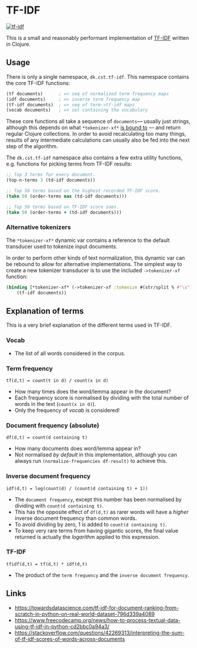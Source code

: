 TF-IDF
======
[![tf-idf](https://img.shields.io/clojars/v/dk.cst/tf-idf.svg)](https://clojars.org/dk.cst/tf-idf)

This is a small and reasonably performant implementation of [TF-IDF](https://en.wikipedia.org/wiki/Tf%E2%80%93idf) written in Clojure.

Usage
-----
There is only a single namespace, `dk.cst.tf-idf`. This namespace contains the core TF-IDF functions:

```clojure
(tf documents)      ; => seq of normalized term frequency maps
(idf documents)     ; => inverse term frequency map
(tf-idf documents)  ; => seq of term->tf-idf maps
(vocab documents)   ; => set containing the vocabulary
```

These core functions all take a sequence of `documents`— usually just strings, although this depends on what `*tokenizer-xf*` [is bound to](#alternative-tokenizers) — and return regular Clojure collections. In order to avoid recalculating too many things, results of any intermediate calculations can usually also be fed into the next step of the algorithm.

The `dk.cst.tf-idf` namespace also contains a few extra utility functions, e.g. functions for picking terms from TF-IDF results:

```clojure
;; Top 3 terms for every document.
(top-n-terms 3 (td-idf documents))

;; Top 50 terms based on the highest recorded TF-IDF score.
(take 50 (order-terms max (td-idf documents)))

;; Top 50 terms based on TF-IDF score sums.
(take 50 (order-terms + (td-idf documents)))
```

### Alternative tokenizers
The `*tokenizer-xf*` dynamic var contains a reference to the default transducer used to tokenize input documents.

In order to perform other kinds of text normalization, this dynamic var can be rebound to allow for alternative  implementations. The simplest way to create a new tokenizer transducer is to use the included `->tokenizer-xf` function:

```clojure
(binding [*tokenizer-xf* (->tokenizer-xf :tokenize #(str/split % #"\s"))]
    (tf-idf documents))
```

Explanation of terms
--------------------
This is a very brief explanation of the different terms used in TF-IDF.

### Vocab
* The list of all words considered in the corpus.

### Term frequency
```
tf(d,t) = count(t in d) / count(x in d)
```

* How many times does the word/lemma appear in the document?
* Each frequency score is normalised by dividing with the total number of words in the text (`count(x in d)`).
* Only the frequency of _vocab_ is considered!

### Document frequency (absolute)
```
df(d,t) = count(d containing t)
```
* How many documents does word/lemma appear in?
* Not normalised _by default_ in this implementation, although you can always run `(normalize-frequencies df-result)` to achieve this.

### Inverse document frequency
```
idf(d,t) = log(count(d) / (count(d containing t) + 1))
```
* The `document frequency`, except this number has been normalised by dividing with `count(d containing t)`.
* This has the opposite effect of `df(d,t)` as rarer words will have a _higher_ inverse document frequency than common words.
* To avoid dividing by zero, 1 is added to `count(d containing t)`.
* To keep very rare terms from having gigantic scores, the final value returned is actually the _logarithm_ applied to this expression.

### TF-IDF
```
tfidf(d,t) = tf(d,t) * idf(d,t)
```

* The product of the `term frequency` and the `inverse document frequency`.

Links
-----
* https://towardsdatascience.com/tf-idf-for-document-ranking-from-scratch-in-python-on-real-world-dataset-796d339a4089
* https://www.freecodecamp.org/news/how-to-process-textual-data-using-tf-idf-in-python-cd2bbc0a94a3/
* https://stackoverflow.com/questions/42269313/interpreting-the-sum-of-tf-idf-scores-of-words-across-documents

